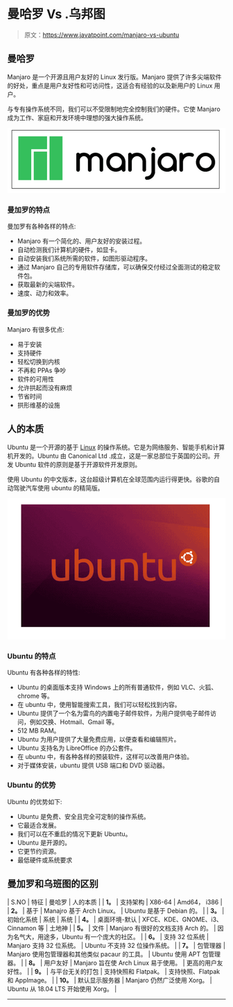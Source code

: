 # 曼哈罗 Vs .乌邦图

> 原文：<https://www.javatpoint.com/manjaro-vs-ubuntu>

## 曼哈罗

Manjaro 是一个开源且用户友好的 Linux 发行版。Manjaro 提供了许多尖端软件的好处，重点是用户友好性和可访问性，这适合有经验的以及新用户的 Linux 用户。

与专有操作系统不同，我们可以不受限制地完全控制我们的硬件。它使 Manjaro 成为工作、家庭和开发环境中理想的强大操作系统。

![Manjaro Vs. Ubuntu](img/d0b7646f7eab8118f181ac182a15c849.png)

### 曼加罗的特点

曼加罗有各种各样的特点:

*   Manjaro 有一个简化的、用户友好的安装过程。
*   自动检测我们计算机的硬件，如显卡。
*   自动安装我们系统所需的软件，如图形驱动程序。
*   通过 Manjaro 自己的专用软件存储库，可以确保交付经过全面测试的稳定软件包。
*   获取最新的尖端软件。
*   速度、动力和效率。

### 曼加罗的优势

Manjaro 有很多优点:

*   易于安装
*   支持硬件
*   轻松切换到内核
*   不再和 PPAs 争吵
*   软件的可用性
*   允许拱起而没有麻烦
*   节省时间
*   拱形维基的设施

## 人的本质

Ubuntu 是一个开源的基于 [Linux](https://www.javatpoint.com/linux-tutorial) 的操作系统。它是为网络服务、智能手机和计算机开发的。Ubuntu 由 Canonical Ltd .成立，这是一家总部位于英国的公司。开发 Ubuntu 软件的原则是基于开源软件开发原则。

使用 Ubuntu 的中文版本，这台超级计算机在全球范围内运行得更快。谷歌的自动驾驶汽车使用 ubuntu 的精简版。

![Manjaro Vs. Ubuntu](img/6a9b748ce61baa6154ab0dce27e4ba6a.png)

### Ubuntu 的特点

Ubuntu 有各种各样的特性:

*   Ubuntu 的桌面版本支持 Windows 上的所有普通软件，例如 VLC、火狐、chrome 等。
*   在 ubuntu 中，使用智能搜索工具，我们可以轻松找到内容。
*   Ubuntu 提供了一个名为雷鸟的内置电子邮件软件，为用户提供电子邮件访问，例如交换、Hotmail、Gmail 等。
*   512 MB RAM。
*   Ubuntu 为用户提供了大量免费应用，以便查看和编辑照片。
*   Ubuntu 支持名为 LibreOffice 的办公套件。
*   在 ubuntu 中，有各种各样的预装软件，这样可以改善用户体验。
*   对于媒体安装，ubuntu 提供 USB 端口和 DVD 驱动器。

### Ubuntu 的优势

Ubuntu 的优势如下:

*   Ubuntu 是免费、安全且完全可定制的操作系统。
*   它最适合发展。
*   我们可以在不重启的情况下更新 Ubuntu。
*   Ubuntu 是开源的。
*   它更节约资源。
*   最低硬件或系统要求

## 曼加罗和乌班图的区别

| S.NO | 特征 | 曼哈罗 | 人的本质 |
| **1。** | 支持架构 | X86-64 | Amd64， i386 |
| **2。** | 基于 | Manajro 基于 Arch Linux。 | Ubuntu 是基于 Debian 的。 |
| **3。** | 初始化系统 | 系统 | 系统 |
| **4。** | 桌面环境-默认 | XFCE、KDE、GNOME、i3、Cinnamon 等 | 土地神 |
| **5。** | 文件 | Manjaro 有很好的文档支持 Arch 的。 | 因为名气大，用途多，Ubuntu 有一个庞大的社区。 |
| **6。** | 支持 32 位系统 | Manjaro 支持 32 位系统。 | Ubuntu 不支持 32 位操作系统。 |
| **7。** | 包管理器 | Manjaro 使用包管理器和其他类似 pacaur 的工具。 | Ubuntu 使用 APT 包管理器。 |
| **8。** | 用户友好 | Manjaro 旨在使 Arch Linux 易于使用。 | 更高的用户友好性。 |
| **9。** | 与平台无关的打包 | 支持快照和 Flatpak。 | 支持快照、Flatpak 和 AppImage。 |
| **10。** | 默认显示服务器 | Manjaro 仍然广泛使用 Xorg。 | Ubuntu 从 18.04 LTS 开始使用 Xorg。 |

* * *